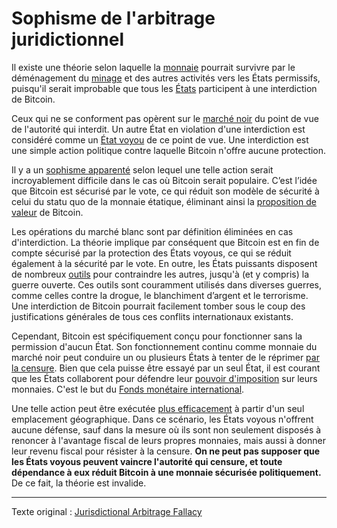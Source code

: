 Sophisme de l'arbitrage juridictionnel
======================================

Il existe une théorie selon laquelle la [monnaie](ch101-glossary.md#monnaie) pourrait survivre par le déménagement du [minage](ch101-glossary.md#mine) et des autres activités vers les États permissifs, puisqu'il serait improbable que tous les [États](ch101-glossary.md#état) participent à une interdiction de Bitcoin.

Ceux qui ne se conforment pas opèrent sur le [marché noir](https://fr.wikipedia.org/wiki/March%C3%A9_noir) du point de vue de l'autorité qui interdit. Un autre État en violation d'une interdiction est considéré comme un [État voyou](https://fr.wikipedia.org/wiki/%C3%89tat_voyou) de ce point de vue. Une interdiction est une simple action politique contre laquelle Bitcoin n'offre aucune protection.

Il y a un [sophisme apparenté](ch088-hearn-error.md) selon lequel une telle action serait incroyablement difficile dans le cas où Bitcoin serait populaire. C’est l’idée que Bitcoin est sécurisé par le vote, ce qui réduit son modèle de sécurité à celui du statu quo de la monnaie étatique, éliminant ainsi la [proposition de valeur](ch003-value-proposition.md) de Bitcoin.

Les opérations du marché blanc sont par définition éliminées en cas d'interdiction. La théorie implique par conséquent que Bitcoin est en fin de compte sécurisé par la protection des États voyous, ce qui se réduit également à la sécurité par le vote. En outre, les États puissants disposent de nombreux [outils](https://fr.wikipedia.org/wiki/Embargo) pour contraindre les autres, jusqu'à (et y compris) la guerre ouverte. Ces outils sont couramment utilisés dans diverses guerres, comme celles contre la drogue, le blanchiment d’argent et le terrorisme. Une interdiction de Bitcoin pourrait facilement tomber sous le coup des justifications générales de tous ces conflits internationaux existants.

Cependant, Bitcoin est spécifiquement conçu pour fonctionner sans la permission d'aucun État. Son fonctionnement continu comme monnaie du marché noir peut conduire un ou plusieurs États à tenter de le réprimer [par la censure](ch014-other-means-principle.md). Bien que cela puisse être essayé par un seul État, il est courant que les États collaborent pour défendre leur [pouvoir d'imposition](https://fr.wikipedia.org/wiki/Seigneuriage) sur leurs monnaies. C'est le but du [Fonds monétaire international](https://www.imf.org/fr/).

Une telle action peut être exécutée [plus efficacement](ch039-pooling-pressure-risk.md) à partir d'un seul emplacement géographique. Dans ce scénario, les États voyous n'offrent aucune défense, sauf dans la mesure où ils sont non seulement disposés à renoncer à l'avantage fiscal de leurs propres monnaies, mais aussi à donner leur revenu fiscal pour résister à la censure. **On ne peut pas supposer que les États voyous peuvent vaincre l'autorité qui censure, et toute dépendance à eux réduit Bitcoin à une monnaie sécurisée politiquement.** De ce fait, la théorie est invalide.

---

Texte original : [Jurisdictional Arbitrage Fallacy](https://github.com/libbitcoin/libbitcoin-system/wiki/Jurisdictional-Arbitrage-Fallacy)